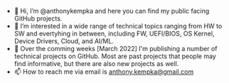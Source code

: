 - 👋 Hi, I’m @anthonykempka and here you can find my public facing GitHub projects.
- 👀 I’m interested in a wide range of technical topics ranging from HW to SW and evertyhing in between, including FW, UEFI/BIOS, OS Kernel, Device Drivers, Cloud, and AI/ML.
- 🌱 Over the comming weeks [March 2022] I'm publishing a number of technical projects on GitHub. Most are past projects that people may find informative, but there are also new projects as well.
- 📫 How to reach me via email is <anthony.kempka@gmail.com>

<!---
anthonykempka/anthonykempka is a ✨ special ✨ repository because its `README.md` (this file) appears on your GitHub profile.
You can click the Preview link to take a look at your changes.
--->

